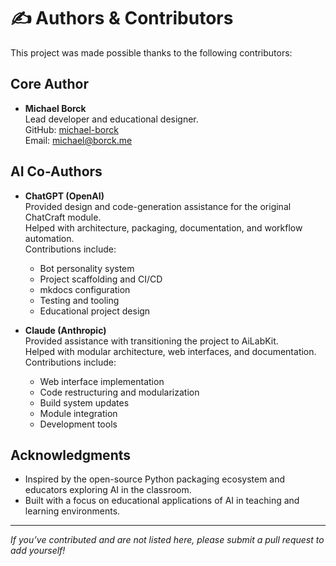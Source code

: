 # ✍️ Authors & Contributors

This project was made possible thanks to the following contributors:

## Core Author

- **Michael Borck**  
  Lead developer and educational designer.  
  GitHub: [michael-borck](https://github.com/teaching-repositories)  
  Email: michael@borck.me

## AI Co-Authors

- **ChatGPT (OpenAI)**  
  Provided design and code-generation assistance for the original ChatCraft module.  
  Helped with architecture, packaging, documentation, and workflow automation.  
  Contributions include:  
  - Bot personality system  
  - Project scaffolding and CI/CD  
  - mkdocs configuration  
  - Testing and tooling  
  - Educational project design

- **Claude (Anthropic)**  
  Provided assistance with transitioning the project to AiLabKit.  
  Helped with modular architecture, web interfaces, and documentation.  
  Contributions include:  
  - Web interface implementation  
  - Code restructuring and modularization  
  - Build system updates  
  - Module integration  
  - Development tools

## Acknowledgments

- Inspired by the open-source Python packaging ecosystem and educators exploring AI in the classroom.
- Built with a focus on educational applications of AI in teaching and learning environments.

---

_If you’ve contributed and are not listed here, please submit a pull request to add yourself!_
